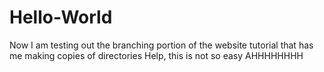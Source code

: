 # Hello-World
Now I am testing out the branching portion of the website tutorial that has me making copies of directories
Help, this is not so easy
AHHHHHHHH
